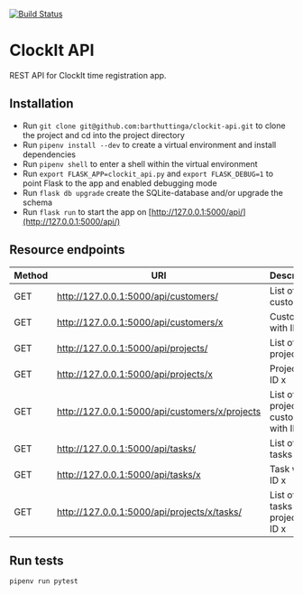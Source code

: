 [![Build Status](https://travis-ci.org/barthuttinga/clockit-api.svg?branch=master)](https://travis-ci.org/barthuttinga/clockit-api)

# ClockIt API
REST API for ClockIt time registration app.

## Installation
- Run `git clone git@github.com:barthuttinga/clockit-api.git` to clone the
project and cd into the project directory
- Run `pipenv install --dev` to create a virtual environment and install dependencies
- Run `pipenv shell` to enter a shell within the virtual environment
- Run `export FLASK_APP=clockit_api.py` and `export FLASK_DEBUG=1` to point
Flask to the app and enabled debugging mode
- Run `flask db upgrade` create the SQLite-database and/or upgrade the schema
- Run `flask run` to start the app on
[http://127.0.0.1:5000/api/](http://127.0.0.1:5000/api/)

## Resource endpoints
Method | URI | Description
--- | --- | ---
GET | http://127.0.0.1:5000/api/customers/ | List of customers
GET | http://127.0.0.1:5000/api/customers/x | Customer with ID x
GET | http://127.0.0.1:5000/api/projects/ | List of projects
GET | http://127.0.0.1:5000/api/projects/x | Project with ID x
GET | http://127.0.0.1:5000/api/customers/x/projects | List of projects for customer with ID x
GET | http://127.0.0.1:5000/api/tasks/ | List of tasks
GET | http://127.0.0.1:5000/api/tasks/x | Task with ID x
GET | http://127.0.0.1:5000/api/projects/x/tasks/ | List of tasks for project with ID x

## Run tests
```bash
pipenv run pytest
```
